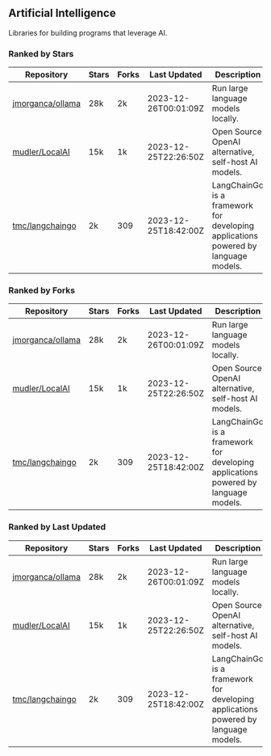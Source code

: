 ## Artificial Intelligence

Libraries for building programs that leverage AI.

### Ranked by Stars

| Repository | Stars | Forks | Last Updated | Description | 
|------------|-------|-------|--------------|-------------|
| [jmorganca/ollama](https://github.com/jmorganca/ollama) | 28k | 2k | 2023-12-26T00:01:09Z |  Run large language models locally. |
| [mudler/LocalAI](https://github.com/mudler/LocalAI) | 15k | 1k | 2023-12-25T22:26:50Z |  Open Source OpenAI alternative, self-host AI models. |
| [tmc/langchaingo](https://github.com/tmc/langchaingo) | 2k | 309 | 2023-12-25T18:42:00Z |  LangChainGo is a framework for developing applications powered by language models. |

### Ranked by Forks

| Repository | Stars | Forks | Last Updated | Description | 
|------------|-------|-------|--------------|-------------|
| [jmorganca/ollama](https://github.com/jmorganca/ollama) | 28k | 2k | 2023-12-26T00:01:09Z |  Run large language models locally. |
| [mudler/LocalAI](https://github.com/mudler/LocalAI) | 15k | 1k | 2023-12-25T22:26:50Z |  Open Source OpenAI alternative, self-host AI models. |
| [tmc/langchaingo](https://github.com/tmc/langchaingo) | 2k | 309 | 2023-12-25T18:42:00Z |  LangChainGo is a framework for developing applications powered by language models. |

### Ranked by Last Updated

| Repository | Stars | Forks | Last Updated | Description | 
|------------|-------|-------|--------------|-------------|
| [jmorganca/ollama](https://github.com/jmorganca/ollama) | 28k | 2k | 2023-12-26T00:01:09Z |  Run large language models locally. |
| [mudler/LocalAI](https://github.com/mudler/LocalAI) | 15k | 1k | 2023-12-25T22:26:50Z |  Open Source OpenAI alternative, self-host AI models. |
| [tmc/langchaingo](https://github.com/tmc/langchaingo) | 2k | 309 | 2023-12-25T18:42:00Z |  LangChainGo is a framework for developing applications powered by language models. |

